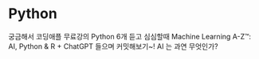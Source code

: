 # Python
궁금해서 코딩애플 무료강의 Python 6개 듣고 
심심할때 Machine Learning A-Z™: AI, Python & R + ChatGPT 들으며 커밋해보기~!
AI 는 과연 무엇인가? 
